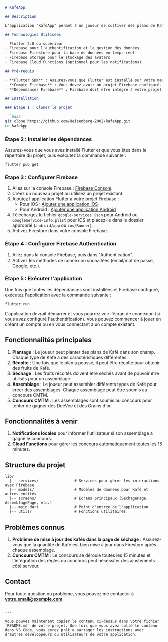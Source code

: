 ```markdown
# KafeApp

## Description

L'application "KafeApp" permet à un joueur de cultiver des plans de Kafé, de récolter, de sécher, d'assembler et de soumettre ses assemblages au concours CMTM pour devenir le meilleur torréfacteur du monde. Le joueur peut gérer son exploitation, acheter des plans de Kafé, faire sécher les récoltes et participer à des concours pour gagner des DeeVee (monnaie virtuelle) et des Grains d'or.

## Technologies Utilisées

- Flutter 2.0 ou supérieur
- Firebase pour l'authentification et la gestion des données
- Firebase Firestore pour la base de données en temps réel
- Firebase Storage pour le stockage des avatars
- Firebase Cloud Functions (optionnel pour les notifications)

## Pré-requis

- **Flutter SDK** : Assurez-vous que Flutter est installé sur votre machine. Vous pouvez l'installer via [le site officiel de Flutter](https://flutter.dev/docs/get-started/install).
- **Compte Firebase** : Vous devez avoir un projet Firebase configuré. Si vous n'avez pas encore de projet, vous pouvez créer un projet sur [Firebase Console](https://console.firebase.google.com/).
- **Dépendances Firebase** : Firebase doit être intégré à votre projet Flutter. Assurez-vous que vous avez ajouté `firebase_core`, `firebase_auth`, `cloud_firestore` et d'autres dépendances Firebase dans votre `pubspec.yaml`.

## Installation

### Étape 1 : Cloner le projet

```bash
git clone https://github.com/Heisenberg-2002/kafeApp.git
cd kafeApp

```

### Étape 2 : Installer les dépendances

Assurez-vous que vous avez installé Flutter et que vous êtes dans le répertoire du projet, puis exécutez la commande suivante :

```bash
flutter pub get
```

### Étape 3 : Configurer Firebase

1. Allez sur la console Firebase : [Firebase Console](https://console.firebase.google.com/).
2. Créez un nouveau projet ou utilisez un projet existant.
3. Ajoutez l'application Flutter à votre projet Firebase :
   - Pour iOS : [Ajouter une application iOS](https://firebase.google.com/docs/flutter/setup?platform=ios)
   - Pour Android : [Ajouter une application Android](https://firebase.google.com/docs/flutter/setup?platform=android)
4. Téléchargez le fichier `google-services.json` pour Android ou `GoogleService-Info.plist` pour iOS et placez-le dans le dossier approprié (`android/app` ou `ios/Runner`).
5. Activez Firestore dans votre console Firebase.

### Étape 4 : Configurer Firebase Authentication

1. Allez dans la console Firebase, puis dans "Authentication".
2. Activez les méthodes de connexion souhaitées (email/mot de passe, Google, etc.).

### Étape 5 : Exécuter l'application

Une fois que toutes les dépendances sont installées et Firebase configuré, exécutez l'application avec la commande suivante :

```bash
flutter run
```

L'application devrait démarrer et vous pourrez voir l'écran de connexion (si vous avez configuré l'authentification). Vous pouvez commencer à jouer en créant un compte ou en vous connectant à un compte existant.

## Fonctionnalités principales

1. **Plantage** : Le joueur peut planter des plans de Kafé dans son champ. Chaque type de Kafé a des caractéristiques différentes.
2. **Récolte** : Une fois que le plan a poussé, il peut être récolté pour obtenir des fruits de Kafé.
3. **Séchage** : Les fruits récoltés doivent être séchés avant de pouvoir être utilisés pour un assemblage.
4. **Assemblage** : Le joueur peut assembler différents types de Kafé pour créer des assemblages. Chaque assemblage peut être soumis au concours CMTM.
5. **Concours CMTM** : Les assemblages sont soumis au concours pour tenter de gagner des DeeVee et des Grains d'or.

## Fonctionnalités à venir

1. **Notifications locales** pour informer l'utilisateur si son assemblage a gagné le concours.
2. **Cloud Functions** pour gérer les concours automatiquement toutes les 15 minutes.

## Structure du projet

```
lib/
  |-- services/                # Services pour gérer les interactions avec Firebase
  |-- models/                  # Modèles de données pour Kafé et autres entités
  |-- screens/                 # Écrans principaux (SéchagePage, AssemblagePage, etc.)
  |-- main.dart                # Point d'entrée de l'application
  |-- utils/                   # Fonctions utilitaires
```

## Problèmes connus

1. **Problème de mise à jour des kafés dans la page de séchage** : Assurez-vous que la quantité de Kafé est bien mise à jour dans Firestore après chaque assemblage.
2. **Concours CMTM** : Le concours se déroule toutes les 15 minutes et l'intégration des règles du concours peut nécessiter des ajustements côté serveur.

## Contact

Pour toute question ou problème, vous pouvez me contacter à **votre.email@exemple.com**.
```

---

Vous pouvez maintenant copier le contenu ci-dessus dans votre fichier `README.md` de votre projet. Une fois que vous avez collé le contenu dans VS Code, vous serez prêt à partager les instructions avec d'autres développeurs ou utilisateurs de votre application.